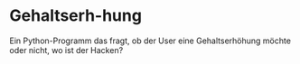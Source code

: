 # Gehaltserh-hung
Ein Python-Programm das fragt, ob der User eine Gehaltserhöhung möchte oder nicht, wo ist der Hacken?
